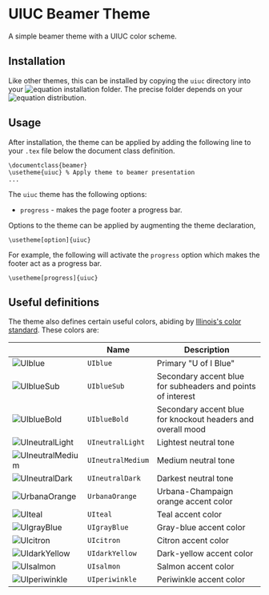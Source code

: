 # UIUC Beamer Theme
A simple beamer theme with a UIUC color scheme.

## Installation

Like other themes, this can be installed by copying the `uiuc` directory into your
![equation](https://latex.codecogs.com/pdf.latex?\inline&space;\large&space;\LaTeX)
installation folder. The precise folder depends on your
![equation](https://latex.codecogs.com/pdf.latex?\inline&space;\large&space;\LaTeX)
distribution.

## Usage

After installation, the theme can be applied by adding the following line to your `.tex` file below the document class
definition.

```text
\documentclass{beamer}
\usetheme{uiuc} % Apply theme to beamer presentation
...
```

The `uiuc` theme has the following options:

- `progress` - makes the page footer a progress bar.

Options to the theme can be applied by augmenting the theme declaration,

```text
\usetheme[option]{uiuc}
```

For example, the following will activate the `progress` option which makes the footer act as a progress bar.

```text
\usetheme[progress]{uiuc}
```

## Useful definitions

The theme also defines certain useful colors, abiding by
[Illinois's color standard](https://www.uillinois.edu/OUR/brand/color_palettes).
These colors are:

| | Name | Description |
| --- | --- | --- |
| ![UIblue](https://www.uillinois.edu/UserFiles/Servers/Server_1240/Image/img/palette-2767.png) | `UIblue` | Primary "U of I Blue" |
| ![UIblueSub](https://www.uillinois.edu/UserFiles/Servers/Server_1240/Image/img/palette-2728.png) | `UIblueSub` | Secondary accent blue for subheaders and points of interest |
| ![UIblueBold](https://www.uillinois.edu/UserFiles/Servers/Server_1240/Image/img/palette-2738.png) | `UIblueBold` | Secondary accent blue for knockout headers and overall mood |
| ![UIneutralLight](https://www.uillinois.edu/UserFiles/Servers/Server_1240/Image/img/palette-427.png) | `UIneutralLight` | Lightest neutral tone |
| ![UIneutralMedium](https://www.uillinois.edu/UserFiles/Servers/Server_1240/Image/img/palette-cool_gray6.png) | `UIneutralMedium` | Medium neutral tone |
| ![UIneutralDark](https://www.uillinois.edu/UserFiles/Servers/Server_1240/Image/img/palette-cool_gray10.png) | `UIneutralDark` | Darkest neutral tone |
| ![UrbanaOrange](https://www.uillinois.edu/UserFiles/Servers/Server_1240/Image/img/campus-uc-orange.png) | `UrbanaOrange` | Urbana-Champaign orange accent color |
| ![UIteal](https://www.uillinois.edu/UserFiles/Servers/Server_1240/Image/img/palette-accent-teal.png) | `UIteal` | Teal accent color |
| ![UIgrayBlue](https://www.uillinois.edu/UserFiles/Servers/Server_1240/Image/img/palette-accent-cornflower.png) | `UIgrayBlue` | Gray-blue accent color |
| ![UIcitron](https://www.uillinois.edu/UserFiles/Servers/Server_1240/Image/img/palette-accent-citron.png) | `UIcitron` | Citron accent color |
| ![UIdarkYellow](https://www.uillinois.edu/UserFiles/Servers/Server_1240/Image/img/palette-accent-dkyellow.png) | `UIdarkYellow` | Dark-yellow accent color |
| ![UIsalmon](https://www.uillinois.edu/UserFiles/Servers/Server_1240/Image/img/palette-accent-salmon.png) | `UIsalmon` | Salmon accent color |
| ![UIperiwinkle](https://www.uillinois.edu/UserFiles/Servers/Server_1240/Image/img/palette-accent-periwinkle.png)  | `UIperiwinkle` | Periwinkle accent color |
